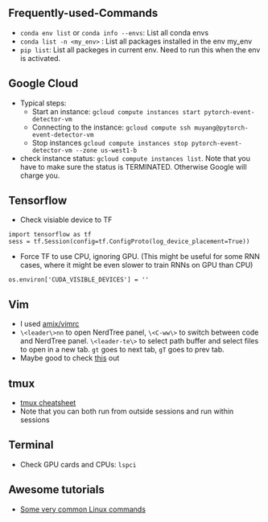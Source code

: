 ## Frequently-used-Commands

- `conda env list` or `conda info --envs`: List all conda envs
- `conda list -n <my_env>` : List all packages installed in the env my_env
- `pip list`: List all packeges in current env. Need to run this when the env is activated.

## Google Cloud
- Typical steps:
  - Start an instance: `gcloud compute instances start pytorch-event-detector-vm `
  - Connecting to the instance: `gcloud compute ssh muyang@pytorch-event-detector-vm` 
  - Stop instances `gcloud compute instances stop pytorch-event-detector-vm --zone us-west1-b`
- check instance status: `gcloud compute instances list`. Note that you have to make sure the status is TERMINATED. Otherwise Google will charge you.

## Tensorflow
- Check visiable device to TF 
```
import tensorflow as tf
sess = tf.Session(config=tf.ConfigProto(log_device_placement=True))
```
- Force TF to use CPU, ignoring GPU. (This might be useful for some RNN cases, where it might be even slower to train RNNs on GPU than CPU)
```
os.environ['CUDA_VISIBLE_DEVICES'] = ''
```

## Vim
- I used [amix/vimrc](https://github.com/amix/vimrc)
- `\<leader\>nn` to open NerdTree panel, `\<C-ww\>` to switch between code and NerdTree panel. `\<leader-te\>` to select path buffer and select files to open in a new tab. `gt` goes to next tab, `gT` goes to prev tab.
- Maybe good to check [this](https://www.freecodecamp.org/news/learn-linux-vim-basic-features-19134461ab85/) out

## tmux
- [tmux cheatsheet](https://tmuxcheatsheet.com/)
- Note that you can both run from outside sessions and run within sessions

## Terminal
- Check GPU cards and CPUs: `lspci`

## Awesome tutorials
- [Some very common Linux commands](https://linuxtools-rst.readthedocs.io/zh_CN/latest/base/01_use_man.html)
